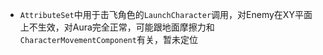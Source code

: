 - `AttributeSet`中用于击飞角色的`LaunchCharacter`调用，对Enemy在XY平面上不生效，对Aura完全正常，可能跟地面摩擦力和`CharacterMovementComponent`有关，暂未定位